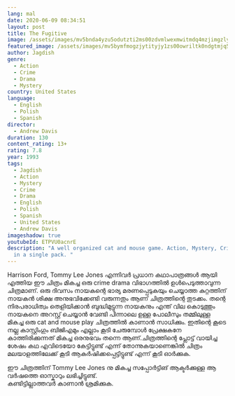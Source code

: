 ```yaml
---
lang: mal
date: 2020-06-09 08:34:51
layout: post
title: The Fugitive
image: /assets/images/mv5bnda4yzu5odutzti2ms00zdvmlwexmwitmdq4mzjimgzlyzrixkeyxkfqcgdeqxvyotc5mdi5nje-._v1_ql50_sy996_cr0-0-1776-996_al_.jpg
featured_image: /assets/images/mv5bymfmogzjytityjy1zs00owriltk0ndgtmjq5mzbkywe2ywe0xkeyxkfqcgdeqxvynju0otq0oty-._v1_ql50_.jpg
author: Jagdish
genre:
  - Action
  - Crime
  - Drama
  - Mystery
country: United States
language:
  - English
  - Polish
  - Spanish
director:
  - Andrew Davis
duration: 130
content_rating: 13+
rating: 7.8
year: 1993
tags:
  - Jagdish
  - Action
  - Mystery
  - Crime
  - Drama
  - English
  - Polish
  - Spanish
  - United States
  - Andrew Davis
imageshadow: true
youtubeId: ETPVU0acnrE
description: "A well organized cat and mouse game. Action, Mystery, Crime, Drama
  in a single pack. "
---
```

Harrison Ford, Tommy Lee Jones എന്നിവർ പ്രധാന കഥാപാത്രങ്ങൾ ആയി എത്തിയ ഈ ചിത്രം മികച്ച ഒരു crime drama വിഭാഗത്തിൽ ഉൾപെടുത്താവുന്ന ചിത്രമാണ്.
ഒരു ദിവസം നായകന്റെ ഭാര്യ മരണപ്പെടുകയും ചെയ്യാത്ത കുറ്റത്തിന് നായകൻ ശിക്ഷ അനുഭവിക്കേണ്ടി വരുന്നതും ആണ് ചിത്രത്തിന്റെ തുടക്കം. തന്റെ നിരപരാധിത്വം തെളിയിക്കാൻ ബുദ്ധിമുട്ടുന്ന നായകനും എന്ത് വില കൊടുത്തും നായകനെ അറസ്റ്റ് ചെയ്യാൻ വേണ്ടി പിന്നാലെ ഉള്ള പോലീസും തമ്മിലുള്ള മികച്ച ഒരു cat and mouse play ചിത്രത്തിൽ കാണാൻ സാധിക്കും.
ഇതിന്റെ കൂടെ നല്ല കാസ്റ്റിംഗും  ബിജിഎമും എല്ലാം കൂടി ചേരുമ്പോൾ പ്രേക്ഷകനേ കാത്തിരിക്കുന്നത് മികച്ച ഒരനുഭവം തന്നെ ആണ്.ചിത്രത്തിന്റെ പ്ലോട്ട് വായിച്ച ശേഷം കഥ എവിടെയോ കേട്ടിട്ടുണ്ട് എന്ന് തോന്നുകയാണെങ്കിൽ ചിത്രം മലയാളത്തിലേക്ക് കൂടി ആകർഷിക്കപ്പെട്ടിട്ടുണ്ട് എന്ന് കൂടി ഓർക്കുക.

ഈ ചിത്രത്തിന് Tommy Lee Jones നു മികച്ച സപ്പോർട്ടിങ് ആക്ടർക്കുള്ള ആ വർഷത്തെ ഓസ്കാറും ലഭിച്ചിട്ടുണ്ട്.  
കണ്ടിട്ടില്ലാത്തവർ കാണാൻ ശ്രമിക്കുക.
